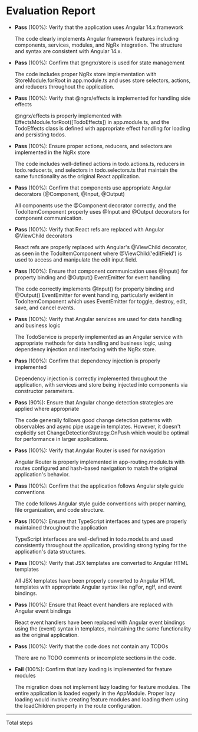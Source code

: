 # Evaluation Report

- **Pass** (100%): Verify that the application uses Angular 14.x framework
  
  The code clearly implements Angular framework features including components, services, modules, and NgRx integration. The structure and syntax are consistent with Angular 14.x.

- **Pass** (100%): Confirm that @ngrx/store is used for state management
  
  The code includes proper NgRx store implementation with StoreModule.forRoot in app.module.ts and uses store selectors, actions, and reducers throughout the application.

- **Pass** (100%): Verify that @ngrx/effects is implemented for handling side effects
  
  @ngrx/effects is properly implemented with EffectsModule.forRoot([TodoEffects]) in app.module.ts, and the TodoEffects class is defined with appropriate effect handling for loading and persisting todos.

- **Pass** (100%): Ensure proper actions, reducers, and selectors are implemented in the NgRx store
  
  The code includes well-defined actions in todo.actions.ts, reducers in todo.reducer.ts, and selectors in todo.selectors.ts that maintain the same functionality as the original React application.

- **Pass** (100%): Confirm that components use appropriate Angular decorators (@Component, @Input, @Output)
  
  All components use the @Component decorator correctly, and the TodoItemComponent properly uses @Input and @Output decorators for component communication.

- **Pass** (100%): Verify that React refs are replaced with Angular @ViewChild decorators
  
  React refs are properly replaced with Angular's @ViewChild decorator, as seen in the TodoItemComponent where @ViewChild('editField') is used to access and manipulate the edit input field.

- **Pass** (100%): Ensure that component communication uses @Input() for property binding and @Output() EventEmitter for event handling
  
  The code correctly implements @Input() for property binding and @Output() EventEmitter for event handling, particularly evident in TodoItemComponent which uses EventEmitter for toggle, destroy, edit, save, and cancel events.

- **Pass** (100%): Verify that Angular services are used for data handling and business logic
  
  The TodoService is properly implemented as an Angular service with appropriate methods for data handling and business logic, using dependency injection and interfacing with the NgRx store.

- **Pass** (100%): Confirm that dependency injection is properly implemented
  
  Dependency injection is correctly implemented throughout the application, with services and store being injected into components via constructor parameters.

- **Pass** (90%): Ensure that Angular change detection strategies are applied where appropriate
  
  The code generally follows good change detection patterns with observables and async pipe usage in templates. However, it doesn't explicitly set ChangeDetectionStrategy.OnPush which would be optimal for performance in larger applications.

- **Pass** (100%): Verify that Angular Router is used for navigation
  
  Angular Router is properly implemented in app-routing.module.ts with routes configured and hash-based navigation to match the original application's behavior.

- **Pass** (100%): Confirm that the application follows Angular style guide conventions
  
  The code follows Angular style guide conventions with proper naming, file organization, and code structure.

- **Pass** (100%): Ensure that TypeScript interfaces and types are properly maintained throughout the application
  
  TypeScript interfaces are well-defined in todo.model.ts and used consistently throughout the application, providing strong typing for the application's data structures.

- **Pass** (100%): Verify that JSX templates are converted to Angular HTML templates
  
  All JSX templates have been properly converted to Angular HTML templates with appropriate Angular syntax like ngFor, ngIf, and event bindings.

- **Pass** (100%): Ensure that React event handlers are replaced with Angular event bindings
  
  React event handlers have been replaced with Angular event bindings using the (event) syntax in templates, maintaining the same functionality as the original application.

- **Pass** (100%): Verify that the code does not contain any TODOs
  
  There are no TODO comments or incomplete sections in the code.

- **Fail** (100%): Confirm that lazy loading is implemented for feature modules
  
  The migration does not implement lazy loading for feature modules. The entire application is loaded eagerly in the AppModule. Proper lazy loading would involve creating feature modules and loading them using the loadChildren property in the route configuration.

---

Total steps